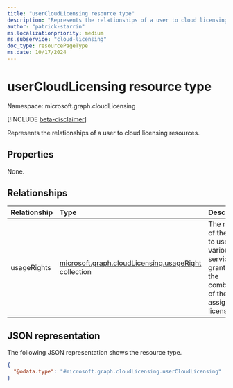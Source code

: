 ```yaml
---
title: "userCloudLicensing resource type"
description: "Represents the relationships of a user to cloud licensing resources."
author: "patrick-starrin"
ms.localizationpriority: medium
ms.subservice: "cloud-licensing"
doc_type: resourcePageType
ms.date: 10/17/2024
---
```


# userCloudLicensing resource type

Namespace: microsoft.graph.cloudLicensing

[!INCLUDE [beta-disclaimer](../../includes/beta-disclaimer.md)]

Represents the relationships of a user to cloud licensing resources.

## Properties
None.

## Relationships
|Relationship|Type|Description|
|:---|:---|:---|
|usageRights|[microsoft.graph.cloudLicensing.usageRight](../resources/cloudlicensing-usageright.md) collection|The rights of the user to use various services, granted by the combination of their assigned licenses.|

## JSON representation
The following JSON representation shows the resource type.
<!-- {
  "blockType": "resource",
  "@odata.type": "microsoft.graph.cloudLicensing.userCloudLicensing"
}
-->
``` json
{
  "@odata.type": "#microsoft.graph.cloudLicensing.userCloudLicensing"
}
```
